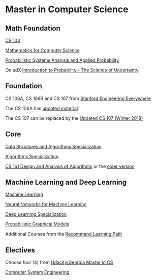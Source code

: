 # Master in Computer Science


## Math Foundation

[CS 103](http://web.stanford.edu/class/cs103/)

[Mathematics for Computer Science](https://ocw.mit.edu/courses/electrical-engineering-and-computer-science/6-042j-mathematics-for-computer-science-spring-2015/index.htm)

[Probabilistic Systems Analysis and Applied Probability](https://ocw.mit.edu/courses/electrical-engineering-and-computer-science/6-041sc-probabilistic-systems-analysis-and-applied-probability-fall-2013/)

On edX [Introduction to Probability - The Science of Uncertainty](https://www.edx.org/course/introduction-probability-science-mitx-6-041x-2)


## Foundation

CS 106A, CS 106B and CS 107 from [Stanford Engineering Everywhere](https://see.stanford.edu/Course)

The CS 106A has [updated material](http://web.stanford.edu/class/cs106a/)

The CS 107 can be replaced by the [Updated CS 107 (Winter 2018)](https://web.stanford.edu/class/cs107/syllabus.html)


## Core

[Data Structures and Algorithms Specialization](https://www.coursera.org/specializations/data-structures-algorithms) 

[Algorithms Specialization](https://www.coursera.org/specializations/algorithms)

[CS 161 Design and Analysis of Algorithms](https://web.stanford.edu/class/cs161/schedule.html) or the [older version](https://web.stanford.edu/class/archive/cs/cs161/cs161.1138/)


## Machine Learning and Deep Learning

[Machine Learning](https://www.coursera.org/learn/machine-learning)

[Neural Networks for Machine Learning](https://www.coursera.org/learn/neural-networks)

[Deep Learning Specialization](https://www.coursera.org/specializations/deep-learning)

[Probabilistic Graphical Models](https://www.coursera.org/specializations/probabilistic-graphical-models)

Additional Courses from the [Recommend Learning Path](https://www.coursera.org/goal?id=vmXqSDOPEeiCsw5GCjSIHg)


## Electives

Choose four (4) from [Udacity/Georgia Master in CS](https://www.udacity.com/courses/georgia-tech-masters-in-cs)

[Computer System Engineering](https://ocw.mit.edu/courses/electrical-engineering-and-computer-science/6-033-computer-system-engineering-spring-2009/)
